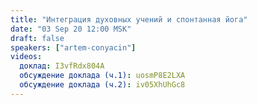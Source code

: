 ```yaml
---
title: "Интеграция духовных учений и спонтанная йога"
date: "03 Sep 20 12:00 MSK"
draft: false
speakers: ["artem-conyacin"] 
videos:
  доклад: I3vfRdx804A 
  обсуждение доклада (ч.1): uosmP8E2LXA 
  обсуждение доклада (ч.2): iv05XhUhGc8 
---
```

